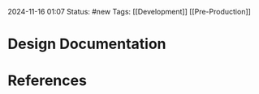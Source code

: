 2024-11-16 01:07
Status: #new
Tags: [[Development]] [[Pre-Production]]

# Design Documentation


# References

